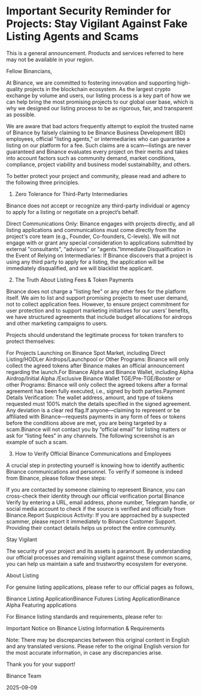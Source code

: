 # Important Security Reminder for Projects: Stay Vigilant Against Fake Listing Agents and Scams

This is a general announcement. Products and services referred to here may not be available in your region.

Fellow Binancians, 

At Binance, we are committed to fostering innovation and supporting high-quality projects in the blockchain ecosystem. As the largest crypto exchange by volume and users, our listing process is a key part of how we can help bring the most promising projects to our global user base, which is why we designed our listing process to be as rigorous, fair, and transparent as possible.

We are aware that bad actors frequently attempt to exploit the trusted name of Binance by falsely claiming to be Binance Business Development (BD) employees, official "listing agents," or intermediaries who can guarantee a listing on our platform for a fee. Such claims are a scam—listings are never guaranteed and Binance evaluates every project on their merits and takes into account factors such as community demand, market conditions, compliance, project viability and business model sustainability, and others.

To better protect your project and community, please read and adhere to the following three principles.

1. Zero Tolerance for Third-Party Intermediaries

Binance does not accept or recognize any third-party individual or agency to apply for a listing or negotiate on a project’s behalf.

Direct Communications Only: Binance engages with projects directly, and all listing applications and communications must come directly from the project's core team (e.g., Founder, Co-founders, C-levels). We will not engage with or grant any special consideration to applications submitted by external "consultants", “advisors” or "agents."Immediate Disqualification in the Event of Relying on Intermediaries: If Binance discovers that a project is using any third party to apply for a listing, the application will be immediately disqualified, and we will blacklist the applicant.

2. The Truth About Listing Fees & Token Payments

Binance does not charge a "listing fee" or any other fees for the platform itself. We aim to list and support promising projects to meet user demand, not to collect application fees. However, to ensure project commitment for user protection and to support marketing initiatives for our users’ benefits, we have structured agreements that include budget allocations for airdrops and other marketing campaigns to users.

Projects should understand the legitimate process for token transfers to protect themselves:

For Projects Launching on Binance Spot Market, including Direct Listing/HODLer Airdrops/Launchpool or Other Programs: Binance will only collect the agreed tokens after Binance makes an official announcement regarding the launch.For Binance Alpha and Binance Wallet, including Alpha Airdrop/Initial Alpha /Exclusive Binance Wallet TGE/Pre-TGE/Booster or other Programs: Binance will only collect the agreed tokens after a formal agreement has been fully executed, i.e., signed by both parties.Payment Details Verification: The wallet address, amount, and type of tokens requested must 100% match the details specified in the signed agreement. Any deviation is a clear red flag.If anyone—claiming to represent or be affiliated with Binance—requests payments in any form of fees or tokens before the conditions above are met, you are being targeted by a scam.Binance will not contact you by “official email” for listing matters or ask for “listing fees” in any channels. The following screenshot is an example of such a scam.

3. How to Verify Official Binance Communications and Employees

A crucial step in protecting yourself is knowing how to identify authentic Binance communications and personnel. To verify if someone is indeed from Binance, please follow these steps:

If you are contacted by someone claiming to represent Binance, you can cross-check their identity through our official verification portal Binance Verify by entering a URL, email address, phone number, Telegram handle, or social media account to check if the source is verified and officially from Binance.Report Suspicious Activity: If you are approached by a suspected scammer, please report it immediately to Binance Customer Support. Providing their contact details helps us protect the entire community.

Stay Vigilant

The security of your project and its assets is paramount. By understanding our official processes and remaining vigilant against these common scams, you can help us maintain a safe and trustworthy ecosystem for everyone.

About Listing

For genuine listing applications, please refer to our official pages as follows,

Binance Listing ApplicationBinance Futures Listing ApplicationBinance Alpha Featuring applications

For Binance listing standards and requirements, please refer to:

Important Notice on Binance Listing Information & Requirements

Note: There may be discrepancies between this original content in English and any translated versions. Please refer to the original English version for the most accurate information, in case any discrepancies arise.

Thank you for your support!

Binance Team

2025-09-09